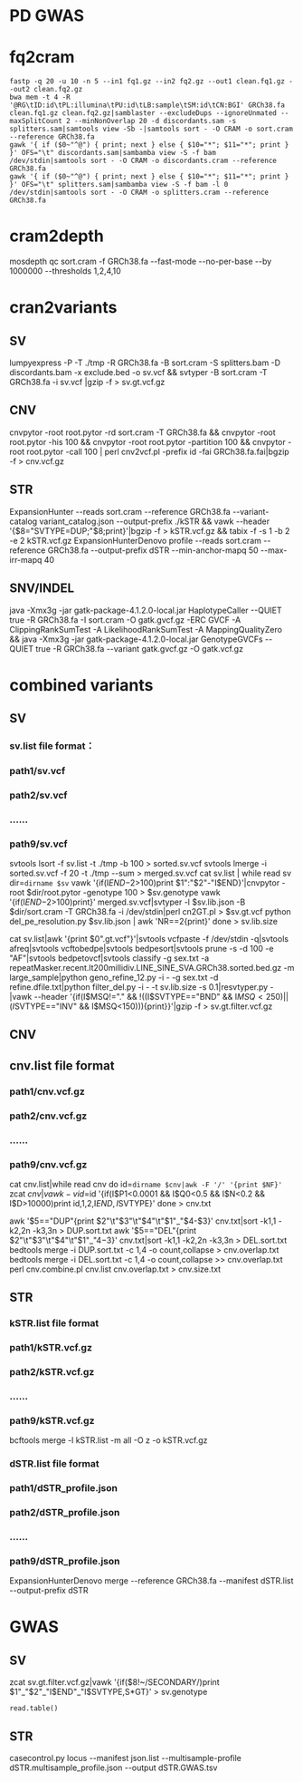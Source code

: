 # PD GWAS



# fq2cram
```
fastp -q 20 -u 10 -n 5 --in1 fq1.gz --in2 fq2.gz --out1 clean.fq1.gz --out2 clean.fq2.gz
bwa mem -t 4 -R '@RG\tID:id\tPL:illumina\tPU:id\tLB:sample\tSM:id\tCN:BGI' GRCh38.fa clean.fq1.gz clean.fq2.gz|samblaster --excludeDups --ignoreUnmated --maxSplitCount 2 --minNonOverlap 20 -d discordants.sam -s splitters.sam|samtools view -Sb -|samtools sort - -O CRAM -o sort.cram --reference GRCh38.fa
gawk '{ if ($0~"^@") { print; next } else { $10="*"; $11="*"; print } }' OFS="\t" discordants.sam|sambamba view -S -f bam /dev/stdin|samtools sort - -O CRAM -o discordants.cram --reference GRCh38.fa
gawk '{ if ($0~"^@") { print; next } else { $10="*"; $11="*"; print } }' OFS="\t" splitters.sam|sambamba view -S -f bam -l 0 /dev/stdin|samtools sort - -O CRAM -o splitters.cram --reference GRCh38.fa
```

# cram2depth
mosdepth qc sort.cram -f GRCh38.fa --fast-mode --no-per-base --by 1000000 --thresholds 1,2,4,10

# cran2variants
## SV
lumpyexpress -P -T ./tmp -R GRCh38.fa -B sort.cram -S splitters.bam -D discordants.bam -x exclude.bed -o sv.vcf && svtyper -B sort.cram -T GRCh38.fa -i sv.vcf |gzip -f > sv.gt.vcf.gz
## CNV
cnvpytor -root root.pytor -rd sort.cram -T GRCh38.fa && cnvpytor -root root.pytor -his 100 && cnvpytor -root root.pytor -partition 100 && cnvpytor -root root.pytor -call 100 | perl cnv2vcf.pl -prefix id -fai GRCh38.fa.fai|bgzip -f > cnv.vcf.gz
## STR
ExpansionHunter --reads sort.cram --reference GRCh38.fa --variant-catalog variant_catalog.json --output-prefix ./kSTR && vawk --header '{$8="SVTYPE=DUP;"$8;print}'|bgzip -f > kSTR.vcf.gz && tabix -f -s 1 -b 2 -e 2 kSTR.vcf.gz
ExpansionHunterDenovo profile --reads sort.cram --reference GRCh38.fa --output-prefix dSTR --min-anchor-mapq 50 --max-irr-mapq 40
## SNV/INDEL
java -Xmx3g -jar gatk-package-4.1.2.0-local.jar HaplotypeCaller --QUIET true -R GRCh38.fa -I sort.cram -O gatk.gvcf.gz -ERC GVCF -A ClippingRankSumTest -A LikelihoodRankSumTest -A MappingQualityZero && java -Xmx3g -jar gatk-package-4.1.2.0-local.jar GenotypeGVCFs --QUIET true -R GRCh38.fa --variant gatk.gvcf.gz -O gatk.vcf.gz

# combined variants
## SV
### sv.list file format：
### path1/sv.vcf
### path2/sv.vcf
### ......
### path9/sv.vcf

svtools lsort -f sv.list -t ./tmp -b 100 > sorted.sv.vcf
svtools lmerge -i sorted.sv.vcf -f 20 -t ./tmp --sum > merged.sv.vcf
cat sv.list | while read sv
dir=`dirname $sv`
vawk '{if(I$END-$2>100)print $1":"$2"-"I$END}'|cnvpytor -root $dir/root.pytor -genotype 100 > $sv.genotype
vawk '{if(I$END-$2>100)print}' merged.sv.vcf|svtyper -l $sv.lib.json -B $dir/sort.cram -T GRCh38.fa -i /dev/stdin|perl cn2GT.pl > $sv.gt.vcf
python del_pe_resolution.py $sv.lib.json | awk 'NR==2{print}'
done > sv.lib.size

cat sv.list|awk '{print $0".gt.vcf"}'|svtools vcfpaste -f /dev/stdin -q|svtools afreq|svtools vcftobedpe|svtools bedpesort|svtools prune -s -d 100 -e "AF"|svtools bedpetovcf|svtools classify -g sex.txt -a repeatMasker.recent.lt200millidiv.LINE_SINE_SVA.GRCh38.sorted.bed.gz -m large_sample|python geno_refine_12.py -i - -g sex.txt -d refine.dfile.txt|python filter_del.py -i - -t sv.lib.size -s 0.1|resvtyper.py -|vawk --header '{if(I$MSQ!="." && !((I$SVTYPE=="BND" && I$MSQ<250) || (I$SVTYPE=="INV" && I$MSQ<150))){print}}'|gzip -f > sv.gt.filter.vcf.gz 

## CNV
## cnv.list file format
### path1/cnv.vcf.gz
### path2/cnv.vcf.gz
### ......
### path9/cnv.vcf.gz

cat cnv.list|while read cnv
do
id=`dirname $cnv|awk -F '/' '{print $NF}'`
zcat $cnv|vawk -v id=$id '{if(I$P1<0.0001 && I$Q0<0.5 && I$N<0.2 && I$D>10000)print id,$1,$2,I$END,I$SVTYPE}'
done > cnv.txt

awk '$5=="DUP"{print $2"\t"$3"\t"$4"\t"$1"_"$4-$3}' cnv.txt|sort -k1,1 -k2,2n -k3,3n > DUP.sort.txt
awk '$5=="DEL"{print $2"\t"$3"\t"$4"\t"$1"_"$4-$3}' cnv.txt|sort -k1,1 -k2,2n -k3,3n > DEL.sort.txt
bedtools merge -i DUP.sort.txt -c 1,4 -o count,collapse > cnv.overlap.txt
bedtools merge -i DEL.sort.txt -c 1,4 -o count,collapse >> cnv.overlap.txt
perl cnv.combine.pl cnv.list cnv.overlap.txt > cnv.size.txt

## STR
### kSTR.list file format
### path1/kSTR.vcf.gz
### path2/kSTR.vcf.gz
### ......
### path9/kSTR.vcf.gz

bcftools merge -l kSTR.list -m all -O z -o kSTR.vcf.gz

### dSTR.list file format
### path1/dSTR_profile.json
### path2/dSTR_profile.json
### ......
### path9/dSTR_profile.json

ExpansionHunterDenovo merge --reference GRCh38.fa --manifest dSTR.list --output-prefix dSTR

# GWAS
## SV
zcat sv.gt.filter.vcf.gz|vawk '{if($8!~/SECONDARY/)print $1"_"$2"_"I$END"_"I$SVTYPE,S$*$GT}' > sv.genotype
```
read.table()
```


## STR
casecontrol.py locus --manifest json.list --multisample-profile dSTR.multisample_profile.json --output dSTR.GWAS.tsv

